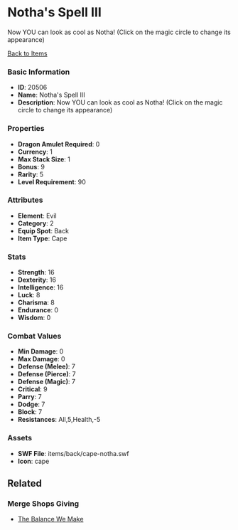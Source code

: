 # Notha's Spell III

Now YOU can look as cool as Notha! (Click on the magic circle to change its appearance)

[Back to Items](../items.md)

### Basic Information

- **ID**: 20506
- **Name**: Notha&#039;s Spell III
- **Description**: Now YOU can look as cool as Notha! (Click on the magic circle to change its appearance)

### Properties

- **Dragon Amulet Required**: 0
- **Currency**: 1
- **Max Stack Size**: 1
- **Bonus**: 9
- **Rarity**: 5
- **Level Requirement**: 90

### Attributes

- **Element**: Evil
- **Category**: 2
- **Equip Spot**: Back
- **Item Type**: Cape

### Stats

- **Strength**: 16
- **Dexterity**: 16
- **Intelligence**: 16
- **Luck**: 8
- **Charisma**: 8
- **Endurance**: 0
- **Wisdom**: 0

### Combat Values

- **Min Damage**: 0
- **Max Damage**: 0
- **Defense (Melee)**: 7
- **Defense (Pierce)**: 7
- **Defense (Magic)**: 7
- **Critical**: 9
- **Parry**: 7
- **Dodge**: 7
- **Block**: 7
- **Resistances**: All,5,Health,-5

### Assets

- **SWF File**: items/back/cape-notha.swf
- **Icon**: cape

## Related

### Merge Shops Giving

- [The Balance We Make](../merge-shops/358-the-balance-we-make.md)

